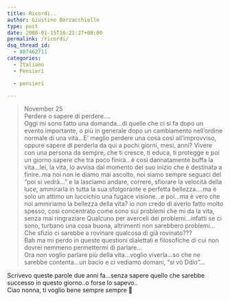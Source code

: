 ```yaml
---
title: Ricordi..
author: Giustino Borzacchiello
type: post
date: 2008-01-15T16:21:27+00:00
permalink: /ricordi/
dsq_thread_id:
  - 807462711
categories:
  - Italiano
  - Pensieri

  - pensieri

---
```

> November 25  
> Perdere o sapere di perdere&#8230;.  
> Oggi mi sono fatto una domanda&#8230;di quelle che ci si fa dopo un evento importante, o più in generale dopo un cambiamento nell&#8217;ordine normale di una vita&#8230;E&#8217; meglio perdere una cosa così all&#8217;improvviso, oppure sapere di perderla da qui a pochi giorni, mesi, anni? Vivere con una persona da sempre, che ti cresce, ti educa, ti protegge e poi un giorno sapere che tra poco finirà&#8230;è così dannatamente buffa la vita&#8230;lei, la vita, lo avvisa dal momento del suo inizio che è destinata a finire..ma noi non le diamo mai ascolto, noi siamo sempre seguaci del &#8220;poi si vedrà&#8230;&#8221; e la lasciamo andare, correre, sfiorare la velocità della luce, ammirarla in tutta la sua sfolgorante e perfetta bellezza&#8230;.ma è solo un attimo un luccichio una fugace visione&#8230;e poi&#8230;ma è vero che noi ammiriamo la bellezza della vita? io non credo di averlo fatto molto spesso, così concentrato come sono sui problemi che mi da la vita, senza mai ringraziare Qualcuno per averceli dei problemi&#8230;infatti se ci sono, turbano una cosa buona, altrimenti non sarebbero problemi&#8230;Che sfizio ci sarebbe a rovinare qualcosa di già rovinato???  
> Bah ma mi perdo in queste questioni dialettali e filosofiche di cui non dovrei nemmeno permettermi di parlare&#8230;  
> Ora non voglio parlare più della vita&#8230;voglio viverla&#8230;so che ne sarebbe contenta&#8230;un bacio e ci vediamo domani, &#8220;si vò Ddio&#8221;&#8230;

Scrivevo queste parole due anni fa&#8230;senza sapere quello che sarebbe successo in questo giorno..o forse lo sapevo..  
Ciao nonna, ti voglio bene sempre sempre 🙂